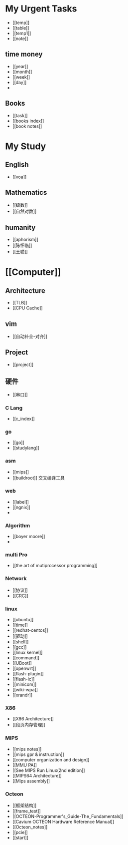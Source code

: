# My Urgent Tasks
* [[temp]]
* [[table]]
* [[temp1]]
* [[note]]
## time money 
* [[year]]
* [[month]]
* [[week]]
* [[day]]
* 
## Books
* [[task]]
* [[books index]]
* [[book notes]]

# My Study 
## English
* [[voa]]
## Mathematics
* [[级数]]
* [[自然对数]]
## humanity  
* [[aphorism]]
* [[陈怀临]] 
* [[王聪]]

# [[Computer]] 

## Architecture
* [[TLB]]
* [[CPU Cache]]

## vim 
* [[自动补全-对齐]]

## Project 
* [[project]]

## 硬件
* [[串口]]

### C Lang	
* [[c_index]]
 
### go
* [[go]]
* [[studylang]]

### asm
* [[mips]]
* [[buildroot]]				交叉编译工具

### web
* [[label]]
* [[ngnix]]
*
### Algorithm
* [[boyer moore]]
*
### multi Pro
* [[the art of mutiprocessor programming]]
 
### Network 
* [[协议]]
* [[CRC]]

### linux
* [[ubuntu]]
* [[time]]
* [[redhat-centos]]
* [[驱动]]
* [[shell]]
* [[gcc]]
* [[linux kernel]]
* [[command]]
* [[UBoot]]
* [[openwrt]]
* [[flash-plugin]]
* [[flash-ic]]
* [[minicom]]
* [[wiki-wpa]]
* [[xrandr]]

### X86
* [[X86 Architecture]]
* [[段页内存管理]]

### MIPS
* [[mips notes]]
* [[mips gpr & instruction]]
* [[computer organization and design]]
* [[MMU PA]]
* [[See MIPS Run Linux(2nd edition]]
* [[MIPS64 Architecture]]
* [[Mips assembly]]

### Octeon 
* [[框架结构]]
* [[frame_test]]
* [[OCTEON-Programmer's_Guide-The_Fundamentals]]
* [[Cavium OCTEON Hardware Reference Manual]]
* [[Octeon_notes]]
* [[pcie]]
* [[start]]
